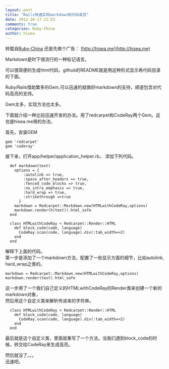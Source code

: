 ```yaml
---
layout: post
title: "Rails快速实现markdown和代码高亮"
date: 2012-10-17 21:53
comments: true
categories: Ruby-China
author: hisea
---
```

转载自[Ruby-China](http://ruby-china.org/topics/474)
还是先做个广告： [http://hisea.me](http://hisea.me)

Markdown是时下很流行的一种标记语言。

可以很简便的生成html代码，github的README就是用这种形式显示再代码目录的下面。

Ruby/Rails借助繁多的Gem,可以迅速的就做好markdown的支持，顺道包含对代码高亮的支持。

Gem太多，实现方法也太多。

下面就介绍一种比较迅速开发的办法。用了redcarpet和CodeRay两个Gem。这也是hisea.me用的办法。

首先，安装GEM

    gem 'redcarpet'
    gem 'coderay'

接下来，打开app/helper/application\_helper.rb， 添加下列代码。

      def markdown(text)
        options = {   
            :autolink => true, 
            :space_after_headers => true,
            :fenced_code_blocks => true,
            :no_intra_emphasis => true,
            :hard_wrap => true,
            :strikethrough =>true
          }
        markdown = Redcarpet::Markdown.new(HTMLwithCodeRay,options)
        markdown.render(h(text)).html_safe
      end

      class HTMLwithCodeRay < Redcarpet::Render::HTML
        def block_code(code, language)
          CodeRay.scan(code, language).div(:tab_width=>2)
        end
      end

解释下上面的代码。\
 第一步是添加了一个markdown方法，配置了一些显示方面的细节，比如autolink,
hard\_wrap之类的。

    markdown = Redcarpet::Markdown.new(HTMLwithCodeRay,options)
    markdown.render(text).html_safe

这一步用了一个我们自己定义的HTMLwithCodeRay的Render类来创建一个新的markdown对象，\
 然后用这个自定义类来解析传进来的字符串。

      class HTMLwithCodeRay < Redcarpet::Render::HTML
        def block_code(code, language)
          CodeRay.scan(code, language).div(:tab_width=>2)
        end
      end

最后就是这个自定义类，里面就重写了一个方法。当我们遇到block\_code的时候，转交给CodeRay来生成高亮。

然后就没了。。。\
 迅速吧。
